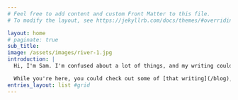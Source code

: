 ```yaml
---
# Feel free to add content and custom Front Matter to this file.
# To modify the layout, see https://jekyllrb.com/docs/themes/#overriding-theme-defaults

layout: home
# paginate: true
sub_title:
image: /assets/images/river-1.jpg
introduction: |
  Hi, I'm Sam. I'm confused about a lot of things, and my writing could use some work. So, I thought I'd make a space for writing about the things I find or found confusing.

  While you're here, you could check out some of [that writing](/blog), or read more [about me](/about).
entries_layout: list #grid
---
```

